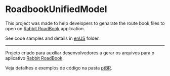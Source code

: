 # RoadbookUnifiedModel

This project was made to help developers to genarate the route book files to open on <a href="https://play.google.com/store/apps/details?id=com.rabbit.roadbook" target="_blank">Rabbit RoadBook</a> application.

See code samples and details in [enUS](enUS) folder.

---

Projeto criado para auxiliar desenvolvedores a gerar os arquivos para o aplicativo <a href="https://play.google.com/store/apps/details?id=com.rabbit.roadbook" target="_blank">Rabbit RoadBook</a>.

Veja detalhes e exemplos de código na pasta [ptBR](ptBR).
